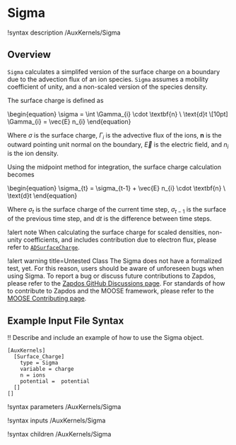 # Sigma

!syntax description /AuxKernels/Sigma

## Overview

`Sigma` calculates a simplifed version of the surface charge on a boundary due to the advection flux of an ion species. `Sigma` assumes a mobility coefficient of unity, and a non-scaled version of the species density.

The surface charge is defined as

\begin{equation}
\sigma = \int \Gamma_{i} \cdot \textbf{n} \ \text{d}t \\[10pt]
\Gamma_{i} = \vec{E} n_{i}
\end{equation}

Where $\sigma$ is the surface charge, $\Gamma_{i}$ is the advective flux of the ions, $\textbf{n}$ is the outward pointing unit normal on the boundary, $\vec{E}$ is the electric field, and $n_{i}$ is the ion density.

Using the midpoint method for integration, the surface charge calculation becomes

\begin{equation}
\sigma_{t} = \sigma_{t-1} + \vec{E} n_{i}  \cdot \textbf{n} \ \text{d}t
\end{equation}

Where $\sigma_{t}$ is the surface charge of the current time step, $\sigma_{t-1}$ is the surface of the previous time step, and $\text{d}t$ is the difference between time steps.

!alert note
When calculating the surface charge for scaled densities, non-unity coefficients, and includes contribution due to electron flux, please refer to [`ADSurfaceCharge`](/materials/ADSurfaceCharge.md).

!alert warning title=Untested Class
The Sigma does not have a formalized test, yet. For this reason,
users should be aware of unforeseen bugs when using Sigma. To
report a bug or discuss future contributions to Zapdos, please refer to the
[Zapdos GitHub Discussions page](https://github.com/shannon-lab/zapdos/discussions).
For standards of how to contribute to Zapdos and the MOOSE framework,
please refer to the [MOOSE Contributing page](framework/contributing.md).

## Example Input File Syntax

!! Describe and include an example of how to use the Sigma object.

```text
[AuxKernels]
  [Surface_Charge]
    type = Sigma
    variable = charge
    n = ions
    potential =  potential
  []
[]
```

!syntax parameters /AuxKernels/Sigma

!syntax inputs /AuxKernels/Sigma

!syntax children /AuxKernels/Sigma
